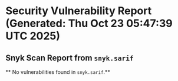 # Security Vulnerability Report (Generated: Thu Oct 23 05:47:39 UTC 2025)


## Snyk Scan Report from `snyk.sarif`
** No vulnerabilities found in `snyk.sarif`.**
